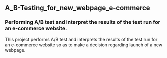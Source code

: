 ## A_B-Testing_for_new_webpage_e-commerce
### Performing A/B test and interpret the results of the test run for an e-commerce website.
This project performs A/B test and interprets the results of the test run for an e-commerce website so as to make a decision regarding launch of a new webpage.
